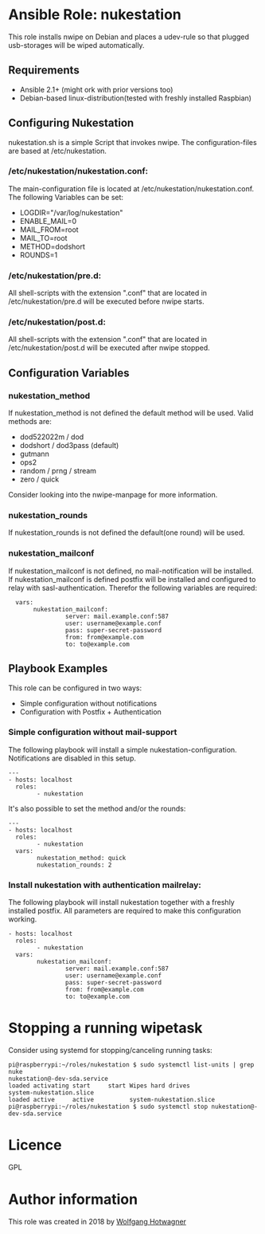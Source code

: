 # Ansible Role: nukestation

This role installs nwipe on Debian and places a udev-rule so that plugged usb-storages will be wiped automatically.

## Requirements

 * Ansible 2.1+ (might ork with prior versions too)
 * Debian-based linux-distribution(tested with freshly installed Raspbian)

## Configuring Nukestation

nukestation.sh is a simple Script that invokes nwipe. The configuration-files are based at /etc/nukestation. 

### /etc/nukestation/nukestation.conf:

The main-configuration file is located at /etc/nukestation/nukestation.conf. The following Variables can be set:
 * LOGDIR="/var/log/nukestation"
 * ENABLE_MAIL=0
 * MAIL_FROM=root
 * MAIL_TO=root
 * METHOD=dodshort
 * ROUNDS=1

### /etc/nukestation/pre.d:

All shell-scripts with the extension ".conf" that are located in /etc/nukestation/pre.d will be executed before nwipe starts.

### /etc/nukestation/post.d:

All shell-scripts with the extension ".conf" that are located in /etc/nukestation/post.d will be executed after nwipe stopped. 


## Configuration Variables

### nukestation_method

If nukestation_method is not defined the default method will be used. Valid methods are:

 * dod522022m / dod
 * dodshort / dod3pass (default)
 * gutmann
 * ops2
 * random / prng / stream
 * zero / quick

Consider looking into the nwipe-manpage for more information.

### nukestation_rounds

If nukestation_rounds is not defined the default(one round) will be used.

### nukestation_mailconf

If nukestation_mailconf is not defined, no mail-notification will be installed. If nukestation_mailconf is defined postfix will be installed and configured to relay with sasl-authentication. Therefor the following variables are required:

```
  vars: 
       nukestation_mailconf:
                server: mail.example.conf:587
                user: username@example.conf
                pass: super-secret-password
                from: from@example.com
                to: to@example.com

```

## Playbook Examples

This role can be configured in two ways:

 * Simple configuration without notifications
 * Configuration with Postfix + Authentication 

### Simple configuration without mail-support

The following playbook will install a simple nukestation-configuration. Notifications are disabled in this setup.

```
---
- hosts: localhost
  roles:
        - nukestation
```

It's also possible to set the method and/or the rounds:

```
---
- hosts: localhost
  roles:
        - nukestation
  vars:
        nukestation_method: quick
        nukestation_rounds: 2
```
 

### Install nukestation with authentication mailrelay:

The following playbook will install nukestation together with a freshly installed postfix. All parameters are required to make this configuration working.

```
- hosts: localhost
  roles:
        - nukestation
  vars:
        nukestation_mailconf:
                server: mail.example.conf:587
                user: username@example.conf
                pass: super-secret-password
                from: from@example.com
                to: to@example.com

```

# Stopping a running wipetask

Consider using systemd for stopping/canceling running tasks:

```
pi@raspberrypi:~/roles/nukestation $ sudo systemctl list-units | grep nuke
nukestation@-dev-sda.service                                                                                       loaded activating start     start Wipes hard drives                                                                        
system-nukestation.slice                                                                                           loaded active     active          system-nukestation.slice                                                                 
pi@raspberrypi:~/roles/nukestation $ sudo systemctl stop nukestation@-dev-sda.service
```

# Licence

GPL

# Author information

This role was created in 2018 by [Wolfgang Hotwagner](https://tech.feedyourhead.at)

